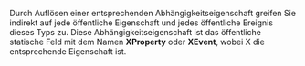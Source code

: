 Durch Auflösen einer entsprechenden Abhängigkeitseigenschaft greifen Sie indirekt auf jede öffentliche Eigenschaft und jedes öffentliche Ereignis dieses Typs zu. Diese Abhängigkeitseigenschaft ist das öffentliche statische Feld mit dem Namen **XProperty** oder **XEvent**, wobei X die entsprechende Eigenschaft ist.